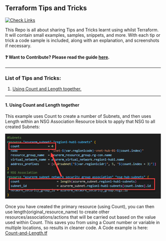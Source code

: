 ## Terraform Tips and Tricks

[![Check Links](https://github.com/jakewalsh90/Terraform-Tips/actions/workflows/links.yml/badge.svg)](https://github.com/jakewalsh90/Terraform-Tips/actions/workflows/links.yml)

This Repo is all about sharing Tips and Tricks learnt using whilst Terraform. It will contain small examples, samples, snippets, and more. With each tip or trick a code sample is included, along with an explanation, and screenshots if necessary. 

#### ❓ Want to Contribute? Please read the guide [here](contributing.md).

<hr>

### List of Tips and Tricks:

1. [Using Count and Length together.](https://github.com/jakewalsh90/Terraform-Tips#1-using-count-and-length-together)

<hr>

#### 1. Using Count and Length together

This example uses Count to create a number of Subnets, and then uses Length within an NSG Association Resource block to apply that NSG to all created Subnets:

![Using Count with Length](https://raw.githubusercontent.com/jakewalsh90/Terraform-Tips/main/Count-and-Length/CountLength.png)

Once you have created the primary resource (using Count), you can then use length(original_resource_name) to create other resources/associations/actions that will be carried out based on the value used within Count. This saves you from using a Count number or variable in multiple locations, so results in cleaner code. A Code example is here: [Count-and-Length.tf](https://github.com/jakewalsh90/Terraform-Tips/blob/main/Count-and-length.tf)
